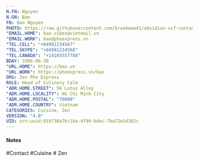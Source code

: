 ```yaml
---
N.FN: Nguyen
N.GN: Bao
FN: Bao Nguyen
PHOTO: https://raw.githubusercontent.com/broekema41/obsidian-vcf-contacts/refs/heads/master/assets/demo-data/avatars/avatar12.jpg
"EMAIL.HOME": bao.vibes@vietmail.vn
"EMAIL.WORK": bao@phoexpress.vn
"TEL.CELL": "+84981234567"
"TEL.SKYPE": "+84981234568"
"TEL.CANADA": "+14165557788"
BDAY: 1996-06-30
"URL.HOME": https://bao.vn
"URL.WORK": https://phoexpress.vn/bao
ORG: Zen Pho Express
ROLE: Head of Culinary Calm
"ADR.HOME.STREET": 56 Lotus Alley
"ADR.HOME.LOCALITY": Ho Chi Minh City
"ADR.HOME.POSTAL": "70000"
"ADR.HOME.COUNTRY": Vietnam
CATEGORIES: Cuisine, Zen
VERSION: "4.0"
UID: urn:uuid:019730a76c1ba-4f99-bdec-7ba72e5d302c
---
```

#### Notes



#Contact #Cuisine # Zen
